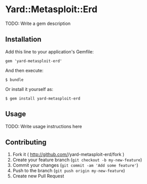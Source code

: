 # Yard::Metasploit::Erd

TODO: Write a gem description

## Installation

Add this line to your application's Gemfile:

    gem 'yard-metasploit-erd'

And then execute:

    $ bundle

Or install it yourself as:

    $ gem install yard-metasploit-erd

## Usage

TODO: Write usage instructions here

## Contributing

1. Fork it ( http://github.com/<my-github-username>/yard-metasploit-erd/fork )
2. Create your feature branch (`git checkout -b my-new-feature`)
3. Commit your changes (`git commit -am 'Add some feature'`)
4. Push to the branch (`git push origin my-new-feature`)
5. Create new Pull Request
